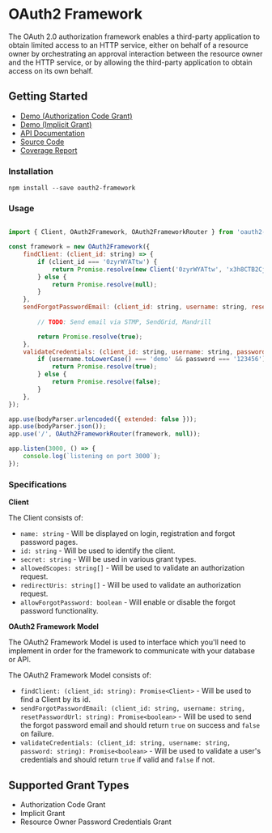 # OAuth2 Framework

The OAuth 2.0 authorization framework enables a third-party    application to obtain limited access to an HTTP service, either on    behalf of a resource owner by orchestrating an approval interaction    between the resource owner and the HTTP service, or by allowing the    third-party application to obtain access on its own behalf.

## Getting Started

* [Demo (Authorization Code Grant)](https://oauth2-framework.openservices.co.za/authorize?response_type=code&client_id=0zyrWYATtw&redirect_uri=http://example.com/callback&scope=read&state=yAAOhrFDNH)
* [Demo (Implicit Grant)](https://oauth2-framework.openservices.co.za/authorize?response_type=token&client_id=0zyrWYATtw&redirect_uri=http://example.com/callback&scope=read&state=yAAOhrFDNH)
* [API Documentation](https://oauth2-framework.openservices.co.za/api/docs/)
* [Source Code](https://github.com/barend-erasmus/oauth2-framework)
* [Coverage Report](https://oauth2-framework.openservices.co.za/api/coverage/)

### Installation

`npm install --save oauth2-framework`

### Usage

```javascript

import { Client, OAuth2Framework, OAuth2FrameworkRouter } from 'oauth2-framework';

const framework = new OAuth2Framework({
    findClient: (client_id: string) => {
        if (client_id === '0zyrWYATtw') {
            return Promise.resolve(new Client('0zyrWYATtw', 'x3h8CTB2Cj', [], ['http://example.com/callback']));
        } else {
            return Promise.resolve(null);
        }
    },
    sendForgotPasswordEmail: (client_id: string, username: string, resetPasswordUrl: string) => {
        
        // TODO: Send email via STMP, SendGrid, Mandrill

        return Promise.resolve(true);
    },
    validateCredentials: (client_id: string, username: string, password: string) => {
        if (username.toLowerCase() === 'demo' && password === '123456') {
            return Promise.resolve(true);
        } else {
            return Promise.resolve(false);
        }
    },
});

app.use(bodyParser.urlencoded({ extended: false }));
app.use(bodyParser.json());
app.use('/', OAuth2FrameworkRouter(framework, null));

app.listen(3000, () => {
    console.log(`listening on port 3000`);
});
```

### Specifications

**Client**

The Client consists of:

* `name: string` - Will be displayed on login, registration and forgot password pages.
* `id: string` - Will be used to  identify the client.
* `secret: string` - Will be used in various grant types.
* `allowedScopes: string[]` - Will be used to validate an authorization request.
* `redirectUris: string[]` - Will be used to validate an authorization request.
* `allowForgotPassword: boolean` - Will enable or disable the forgot password functionality.

**OAuth2 Framework Model**

The OAuth2 Framework Model is used to interface which you'll need to implement in order for the framework to communicate with your database or API.

The OAuth2 Framework Model consists of:

* `findClient: (client_id: string): Promise<Client>` - Will be used to find a Client by its id.
* `sendForgotPasswordEmail: (client_id: string, username: string, resetPasswordUrl: string): Promise<boolean>` - Will be used to send the forgot password email and should return `true` on success and `false`  on failure.
* `validateCredentials: (client_id: string, username: string, password: string): Promise<boolean>` - Will be used to validate a user's credentials and should return `true` if valid and `false` if not.

## Supported Grant Types

* Authorization Code Grant
* Implicit Grant
* Resource Owner Password Credentials Grant


